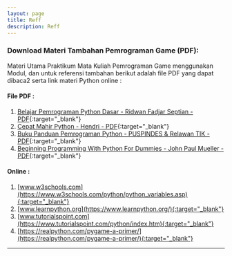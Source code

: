 ```yaml
---
layout: page
title: Reff
description: Reff
---
```

### Download Materi Tambahan Pemrograman Game (PDF):

Materi Utama Praktikum Mata Kuliah Pemrograman Game menggunakan Modul, dan untuk referensi tambahan berikut adalah file PDF yang dapat dibaca2 serta link materi Python online : 


#### File PDF : 
1. [Belajar Pemrograman Python Dasar - Ridwan Fadjar Septian - PDF](assets/reff/python-dasar-poss-upi.pdf){:target="_blank"}
2. [Cepat Mahir Python - Hendri - PDF](assets/reff/cepat-mahir-python-kuliahkomputer.pdf){:target="_blank"}
3. [Buku Panduan Pemrograman Python - PUSPINDES & Relawan TIK - PDF](assets/reff/Buku_Pengenalan_Python.pdf){:target="_blank"}
4. [Beginning Programming With Python For Dummies - John Paul Mueller - PDF](assets/reff/Beginning_Programming_with_Python_for_Dummies.pdf){:target="_blank"}


#### Online  : 
1. [www.w3schools.com](https://www.w3schools.com/python/python_variables.asp){:target="_blank"}
2. [www.learnpython.org](https://www.learnpython.org/){:target="_blank"}
3. [www.tutorialspoint.com](https://www.tutorialspoint.com/python/index.htm){:target="_blank"}
4. [https://realpython.com/pygame-a-primer/](https://realpython.com/pygame-a-primer/){:target="_blank"}
***

